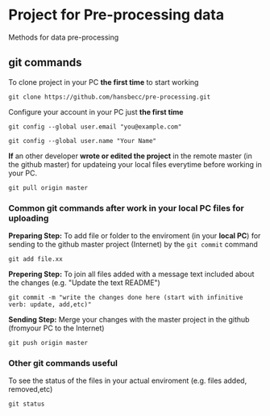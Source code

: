 # Project for Pre-processing data
Methods for data pre-processing

## git commands
To clone project in your PC **the first time** to start working

```
git clone https://github.com/hansbecc/pre-processing.git
```

Configure your account in your PC just **the first time**

```
git config --global user.email "you@example.com"
```

```
git config --global user.name "Your Name"
```

**If** an other developer **wrote or edited the project** in the remote master (in the github master)  for updateing your local files everytime before working in your PC.

```
git pull origin master
```
### Common git commands after work in your local PC files for uploading
**Preparing Step:** To add file or folder to the enviroment (in your **local PC**) for sending to the github master project (Internet) by the `git commit` command

```
git add file.xx
```

**Prepering Step:** To join all files added with a message text included about the changes (e.g. "Update the text README")

```
git commit -m "write the changes done here (start with infinitive verb: update, add,etc)"
```

**Sending Step:** Merge your changes with the master project in the github (fromyour PC to the Internet)

```
git push origin master
```

### Other git commands useful
To see the status of the files in your actual enviroment (e.g. files added, removed,etc)

```
git status
```